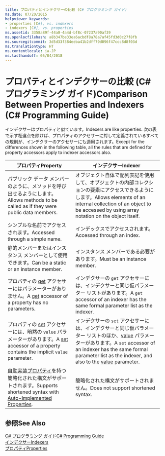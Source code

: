```yaml
---
title: プロパティとインデクサーの比較 (C# プログラミング ガイド)
ms.date: 07/20/2015
helpviewer_keywords:
- properties [C#], vs. indexers
- indexers [C#], vs. properties
ms.assetid: 3358a89f-44a0-4a4d-bf8c-07237a90af39
ms.openlocfilehash: a8b347be33ea6acbdf8a78a7af45fd3d0c27f8fb
ms.sourcegitcommit: 3d5d33f384eeba41b2dff79d096f47ccc8d8f03d
ms.translationtype: HT
ms.contentlocale: ja-JP
ms.lasthandoff: 05/04/2018
---
```

# <a name="comparison-between-properties-and-indexers-c-programming-guide"></a><span data-ttu-id="b23d9-102">プロパティとインデクサーの比較 (C# プログラミング ガイド)</span><span class="sxs-lookup"><span data-stu-id="b23d9-102">Comparison Between Properties and Indexers (C# Programming Guide)</span></span>
<span data-ttu-id="b23d9-103">インデクサーはプロパティと似ています。</span><span class="sxs-lookup"><span data-stu-id="b23d9-103">Indexers are like properties.</span></span> <span data-ttu-id="b23d9-104">次の表で示す相違点を除けば、プロパティのアクセサーに対して定義されているすべての規則が、インデクサーのアクセサーにも適用されます。</span><span class="sxs-lookup"><span data-stu-id="b23d9-104">Except for the differences shown in the following table, all the rules that are defined for property accessors apply to indexer accessors also.</span></span>  
  
|<span data-ttu-id="b23d9-105">プロパティ</span><span class="sxs-lookup"><span data-stu-id="b23d9-105">Property</span></span>|<span data-ttu-id="b23d9-106">インデクサー</span><span class="sxs-lookup"><span data-stu-id="b23d9-106">Indexer</span></span>|  
|--------------|-------------|  
|<span data-ttu-id="b23d9-107">パブリック データ メンバーのように、メソッドを呼び出せるようにします。</span><span class="sxs-lookup"><span data-stu-id="b23d9-107">Allows methods to be called as if they were public data members.</span></span>|<span data-ttu-id="b23d9-108">オブジェクト自体で配列表記を使用して、オブジェクトの内部コレクションの要素にアクセスできるようにします。</span><span class="sxs-lookup"><span data-stu-id="b23d9-108">Allows elements of an internal collection of an object to be accessed by using array notation on the object itself.</span></span>|  
|<span data-ttu-id="b23d9-109">シンプルな名前でアクセスされます。</span><span class="sxs-lookup"><span data-stu-id="b23d9-109">Accessed through a simple name.</span></span>|<span data-ttu-id="b23d9-110">インデックスでアクセスされます。</span><span class="sxs-lookup"><span data-stu-id="b23d9-110">Accessed through an index.</span></span>|  
|<span data-ttu-id="b23d9-111">静的メンバーまたはインスタンス メンバーとして使用できます。</span><span class="sxs-lookup"><span data-stu-id="b23d9-111">Can be a static or an instance member.</span></span>|<span data-ttu-id="b23d9-112">インスタンス メンバーである必要があります。</span><span class="sxs-lookup"><span data-stu-id="b23d9-112">Must be an instance member.</span></span>|  
|<span data-ttu-id="b23d9-113">プロパティの [get](../../../csharp/language-reference/keywords/get.md) アクセサーにはパラメーターがありません。</span><span class="sxs-lookup"><span data-stu-id="b23d9-113">A [get](../../../csharp/language-reference/keywords/get.md) accessor of a property has no parameters.</span></span>|<span data-ttu-id="b23d9-114">インデクサーの `get` アクセサーには、インデクサーと同じ仮パラメーター リストがあります。</span><span class="sxs-lookup"><span data-stu-id="b23d9-114">A `get` accessor of an indexer has the same formal parameter list as the indexer.</span></span>|  
|<span data-ttu-id="b23d9-115">プロパティの [set](../../../csharp/language-reference/keywords/set.md) アクセサーには、暗黙の `value` パラメーターがあります。</span><span class="sxs-lookup"><span data-stu-id="b23d9-115">A [set](../../../csharp/language-reference/keywords/set.md) accessor of a property contains the implicit `value` parameter.</span></span>|<span data-ttu-id="b23d9-116">インデクサーの `set` アクセサーには、インデクサーと同じ仮パラメーター リストのほか、[value](../../../csharp/language-reference/keywords/value.md) パラメーターがあります。</span><span class="sxs-lookup"><span data-stu-id="b23d9-116">A `set` accessor of an indexer has the same formal parameter list as the indexer, and also to the [value](../../../csharp/language-reference/keywords/value.md) parameter.</span></span>|  
|<span data-ttu-id="b23d9-117">[自動実装プロパティ](../../../csharp/programming-guide/classes-and-structs/auto-implemented-properties.md)を持つ簡略化された構文がサポートされます。</span><span class="sxs-lookup"><span data-stu-id="b23d9-117">Supports shortened syntax with [Auto-Implemented Properties](../../../csharp/programming-guide/classes-and-structs/auto-implemented-properties.md).</span></span>|<span data-ttu-id="b23d9-118">簡略化された構文がサポートされません。</span><span class="sxs-lookup"><span data-stu-id="b23d9-118">Does not support shortened syntax.</span></span>|  
  
## <a name="see-also"></a><span data-ttu-id="b23d9-119">参照</span><span class="sxs-lookup"><span data-stu-id="b23d9-119">See Also</span></span>  
 [<span data-ttu-id="b23d9-120">C# プログラミング ガイド</span><span class="sxs-lookup"><span data-stu-id="b23d9-120">C# Programming Guide</span></span>](../../../csharp/programming-guide/index.md)  
 [<span data-ttu-id="b23d9-121">インデクサー</span><span class="sxs-lookup"><span data-stu-id="b23d9-121">Indexers</span></span>](../../../csharp/programming-guide/indexers/index.md)  
 [<span data-ttu-id="b23d9-122">プロパティ</span><span class="sxs-lookup"><span data-stu-id="b23d9-122">Properties</span></span>](../../../csharp/programming-guide/classes-and-structs/properties.md)

